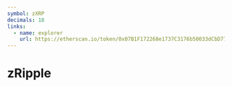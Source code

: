 ```yaml
---
symbol: zXRP
decimals: 18
links:
  - name: explorer
    url: https://etherscan.io/token/0x07B1F172268e1737C3176b50033dCbD7755284EE
---
```


# zRipple
